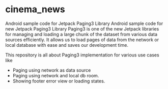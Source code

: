 # cinema_news
Android sample code for Jetpack Paging3 Library
Android sample code for new Jetpack Paging3 Library Paging3 is one of the new Jetpack libraries for managing and loading a large chunk of the dataset from various data sources efficiently. It allows us to load pages of data from the network or local database with ease and saves our development time.

This repository is all about Paging3 implementation for various use cases like 
- Paging using network as data source
- Paging using network and local db room.
- Showing footer error view or loading states.
